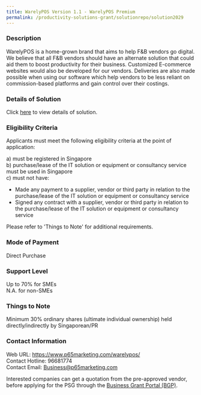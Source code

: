 ```yaml
---
title: WarelyPOS Version 1.1 - WarelyPOS Premium
permalink: /productivity-solutions-grant/solutionrepo/solution2029
---
```


### Description

WarelyPOS is a home-grown brand that aims to help F&B vendors go digital. We believe that all F&B vendors should have an alternate solution that could aid them to boost productivity for their business. Customized E-commerce websites would also be developed for our vendors. Deliveries are also made possible when using our software which help vendors to be less reliant on commission-based platforms and gain control over their costings.

### Details of Solution

Click <a href='https://www.gobusiness.gov.sg/images/psg/Plus65Marketing20200771_Desensitised_Annex_3_Part_2.pdf' target='_blank' rel='noopener'>here</a> to view details of solution.

### Eligibility Criteria

Applicants must meet the following eligibility criteria at the point of application:

a) must be registered in Singapore <br>
b) purchase/lease of the IT solution or equipment or consultancy service must be used in Singapore <br>
c) must not have:
- Made any payment to a supplier, vendor or third party in relation to the purchase/lease of the IT solution or equipment or consultancy service
- Signed any contract with a supplier, vendor or third party in relation to the purchase/lease of the IT solution or equipment or consultancy service

Please refer to 'Things to Note' for additional requirements.

### Mode of Payment
Direct Purchase

### Support Level
Up to 70% for SMEs <br>
N.A. for non-SMEs

### Things to Note
Minimum 30% ordinary shares (ultimate individual ownership) held directly/indirectly by Singaporean/PR

### Contact Information
Web URL: https://www.p65marketing.com/warelypos/ <br>Contact Hotline: 96681774 <br>Contact Email: Business@p65marketing.com <br>

Interested companies can get a quotation from the pre-approved vendor, before applying for the PSG through the <a target='_blank' rel='noopener' href='https://www.businessgrants.gov.sg/'>Business Grant Portal (BGP)</a>.
